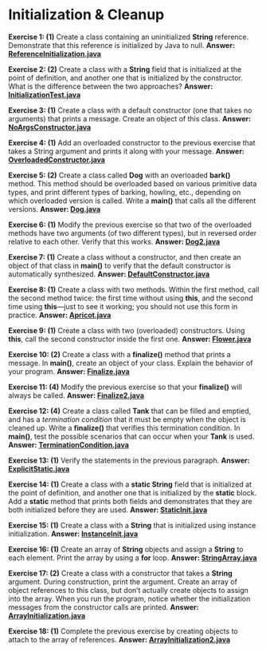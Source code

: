 # Initialization & Cleanup

**Exercise 1: (1)** Create a class containing an uninitialized **String**
reference. Demonstrate that this reference is initialized by Java to null.
**Answer: [ReferenceInitialization.java](src/main/java/ReferenceInitialization.java)**

**Exercise 2: (2)** Create a class with a **String** field that 
is initialized at the point of definition, and another one that 
is initialized by the constructor. What is the difference between the two approaches?
**Answer: [InitializationTest.java](src/main/java/InitializationTest.java)**

**Exercise 3: (1)** Create a class with a default constructor (one that 
takes no arguments) that prints a message. Create an object of this class.
**Answer: [NoArgsConstructor.java](src/main/java/NoArgsConstructor.java)**

**Exercise 4: (1)** Add an overloaded constructor to the previous exercise 
that takes a String argument and prints it along with your message.
**Answer: [OverloadedConstructor.java](src/main/java/OverloadedConstructor.java)**

**Exercise 5: (2)** Create a class called **Dog** with an overloaded 
**bark()** method. This method should be overloaded based on various 
primitive data types, and print different types of barking, howling, etc., 
depending on which overloaded version is called. Write a **main()** 
that calls all the different versions.
**Answer: [Dog.java](src/main/java/Dog.java)**

**Exercise 6: (1)** Modify the previous exercise so that two of the 
overloaded methods have two arguments (of two different types), but 
in reversed order relative to each other. Verify that this works.
**Answer: [Dog2.java](src/main/java/Dog2.java)**

**Exercise 7: (1)** Create a class without a constructor, and then 
create an object of that class in **main()** to verify that 
the default constructor is automatically synthesized.
**Answer: [DefaultConstructor.java](src/main/java/DefaultConstructor.java)**

**Exercise 8: (1)** Create a class with two methods. Within the first method, 
call the second method twice: the first time without using **this**, 
and the second time using **this**—just to see it working; 
you should not use this form in practice.
**Answer: [Apricot.java](src/main/java/Apricot.java)**

**Exercise 9: (1)** Create a class with two (overloaded) constructors. 
Using **this**, call the second constructor inside the first one.
**Answer: [Flower.java](src/main/java/Flower.java)**

**Exercise 10: (2)** Create a class with a **finalize()** method 
that prints a message. In **main()**, create an object of your class. 
Explain the behavior of your program.
**Answer: [Finalize.java](src/main/java/Finalize.java)**

**Exercise 11: (4)** Modify the previous exercise so that your **finalize()** 
will always be called.
**Answer: [Finalize2.java](src/main/java/Finalize2.java)**

**Exercise 12: (4)** Create a class called **Tank** that can be filled 
and emptied, and has a _termination condition_ that it must be empty 
when the object is cleaned up. Write a **finalize()** that verifies 
this termination condition. In **main()**, test the possible scenarios 
that can occur when your **Tank** is used.
**Answer: [TerminationCondition.java](src/main/java/TerminationCondition.java)**

**Exercise 13: (1)** Verify the statements in the previous paragraph.
**Answer: [ExplicitStatic.java](src/main/java/ExplicitStatic.java)**

**Exercise 14: (1)** Create a class with a **static String** field 
that is initialized at the point of definition, and another one that 
is initialized by the **static** block. Add a **static** method that prints 
both fields and demonstrates that they are both initialized before they are used.
**Answer: [StaticInit.java](src/main/java/StaticInit.java)**

**Exercise 15: (1)** Create a class with a **String** that is initialized 
using instance initialization.
**Answer: [InstanceInit.java](src/main/java/InstanceInit.java)**

**Exercise 16: (1)** Create an array of **String** objects and 
assign a **String** to each element. Print the array by using a **for** loop.
**Answer: [StringArray.java](src/main/java/StringArray.java)**

**Exercise 17: (2)** Create a class with a constructor that takes a 
**String** argument. During construction, print the argument. 
Create an array of object references to this class, but don’t actually 
create objects to assign into the array. When you run the program, notice 
whether the initialization messages from the constructor calls are printed.
**Answer: [ArrayInitialization.java](src/main/java/ArrayInitialization.java)**

**Exercise 18: (1)** Complete the previous exercise by creating objects 
to attach to the array of references.
**Answer: [ArrayInitialization2.java](src/main/java/ArrayInitialization2.java)**
